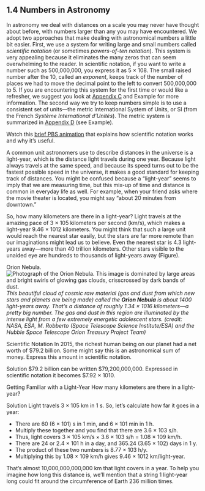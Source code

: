 ##  1.4 Numbers in Astronomy 

In astronomy we deal with distances on a scale you may never have thought about before, with numbers larger than any you may have encountered. We adopt two approaches that make dealing with astronomical numbers a little bit easier. First, we use a system for writing large and small numbers called _scientific notation_ (or sometimes _powers-of-ten notation_). This system is very appealing because it eliminates the many zeros that can seem overwhelming to the reader. In scientific notation, if you want to write a number such as 500,000,000, you express it as 5 × 108. The small raised number after the 10, called an _exponent_, keeps track of the number of places we had to move the decimal point to the left to convert 500,000,000 to 5. If you are encountering this system for the first time or would like a refresher, we suggest you look at [Appendix C][1] and Example for more information. The second way we try to keep numbers simple is to use a consistent set of units—the metric International System of Units, or SI (from the French _Système International d’Unités_). The metric system is summarized in [Appendix D][2] (see Example).

Watch this [brief PBS animation][3] that explains how scientific notation works and why it’s useful.

A common unit astronomers use to describe distances in the universe is a light-year, which is the distance light travels during one year. Because light always travels at the same speed, and because its speed turns out to be the fastest possible speed in the universe, it makes a good standard for keeping track of distances. You might be confused because a “light-year” seems to imply that we are measuring time, but this mix-up of time and distance is common in everyday life as well. For example, when your friend asks where the movie theater is located, you might say “about 20 minutes from downtown.”

So, how many kilometers are there in a light-year? Light travels at the amazing pace of 3 × 105 kilometers per second (km/s), which makes a light-year 9.46 × 1012 kilometers. You might think that such a large unit would reach the nearest star easily, but the stars are far more remote than our imaginations might lead us to believe. Even the nearest star is 4.3 light-years away—more than 40 trillion kilometers. Other stars visible to the unaided eye are hundreds to thousands of light-years away (Figure).

Orion Nebula. ![Photograph of the Orion Nebula. This image is dominated by large areas and bright swirls of glowing gas clouds, crisscrossed by dark bands of dust.][4] _This beautiful cloud of cosmic raw material (gas and dust from which new stars and planets are being made) called the **Orion Nebula** is about 1400 light-years away. That’s a distance of roughly 1.34 × 1016 kilometers—a pretty big number. The gas and dust in this region are illuminated by the intense light from a few extremely energetic adolescent stars. (credit: NASA, ESA, M. Robberto (Space Telescope Science Institute/ESA) and the Hubble Space Telescope Orion Treasury Project Team)_

Scientific Notation In 2015, the richest human being on our planet had a net worth of $79.2 billion. Some might say this is an astronomical sum of money. Express this amount in scientific notation.

Solution $79.2 billion can be written $79,200,000,000. Expressed in scientific notation it becomes $7.92 × 1010.

Getting Familiar with a Light-Year How many kilometers are there in a light-year?

Solution Light travels 3 × 105 km in 1 s. So, let’s calculate how far it goes in a year:

  - There are 60 (6 × 101) s in 1 min, and 6 × 101 min in 1 h.
  - Multiply these together and you find that there are 3.6 × 103 s/h.
  - Thus, light covers 3 × 105 km/s × 3.6 × 103 s/h = 1.08 × 109 km/h.
  - There are 24 or 2.4 × 101 h in a day, and 365.24 (3.65 × 102) days in 1 y.
  - The product of these two numbers is 8.77 × 103 h/y.
  - Multiplying this by 1.08 × 109 km/h gives 9.46 × 1012 km/light-year.

That’s almost 10,000,000,000,000 km that light covers in a year. To help you imagine how long this distance is, we’ll mention that a string 1 light-year long could fit around the circumference of Earth 236 million times.

   [1]: /contents/2e737be8-ea65-48c3-aa0a-9f35b4c6a966@14.4:b51ff343-f72e-4d3d-b1ff-d91fc7b22490@5
   [2]: /contents/2e737be8-ea65-48c3-aa0a-9f35b4c6a966@14.4:fde24489-0317-41c9-83ee-eb6de6224ea0@6
   [3]: https://openstax.org/l/30scinotation
   [4]: https://cnx.org/resources/cdf606e108f14dcfe3dcf383d8b5444341f2aeef/OSC_Astro_01_04_Nebula.jpg

